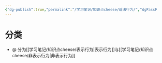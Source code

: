 ```yaml
---
{"dg-publish":true,"permalink":"/学习笔记/知识点cheese/适法行为/","dgPassFrontmatter":true}
---
```


# 分类
- @ 分为[[学习笔记/知识点cheese/表示行为\|表示行为]]与[[学习笔记/知识点cheese/非表示行为\|非表示行为]]

